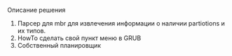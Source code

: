 Описание решения
1. Парсер для mbr для извлечения информации о наличии partiotions и их типов.
2. HowTo сделать свой пункт меню в GRUB
3. Собственный планировщик
